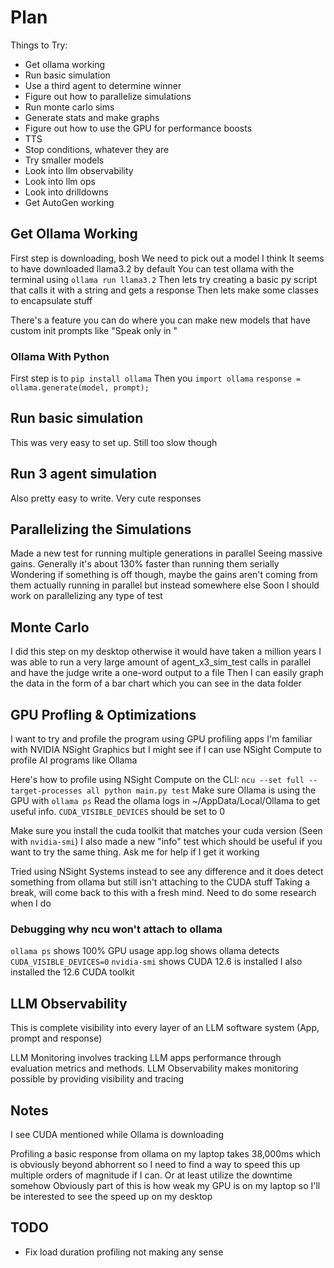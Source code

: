 # Plan

Things to Try:
- Get ollama working
- Run basic simulation
- Use a third agent to determine winner
- Figure out how to parallelize simulations
- Run monte carlo sims 
- Generate stats and make graphs
- Figure out how to use the GPU for performance boosts
- TTS
- Stop conditions, whatever they are
- Try smaller models
- Look into llm observability
- Look into llm ops
- Look into drilldowns
- Get AutoGen working

## Get Ollama Working

First step is downloading, bosh
We need to pick out a model I think
    It seems to have downloaded llama3.2 by default
You can test ollama with the terminal using `ollama run llama3.2` 
Then lets try creating a basic py script that calls it with a string and gets a response 
Then lets make some classes to encapsulate stuff

There's a feature you can do where you can make new models that have custom init prompts like "Speak only in <language>" 

### Ollama With Python

First step is to `pip install ollama` 
Then you `import ollama` 
`response = ollama.generate(model, prompt);` 

## Run basic simulation

This was very easy to set up. Still too slow though

## Run 3 agent simulation

Also pretty easy to write. Very cute responses

## Parallelizing the Simulations

Made a new test for running multiple generations in parallel 
Seeing massive gains. Generally it's about 130% faster than running them serially 
Wondering if something is off though, maybe the gains aren't coming from them actually running in parallel but instead somewhere else
Soon I should work on parallelizing any type of test 

## Monte Carlo

I did this step on my desktop otherwise it would have taken a million years
I was able to run a very large amount of agent_x3_sim_test calls in parallel and have the judge write a one-word output to a file
Then I can easily graph the data in the form of a bar chart which you can see in the data folder

## GPU Profling & Optimizations

I want to try and profile the program using GPU profiling apps
I'm familiar with NVIDIA NSight Graphics but I might see if I can use NSight Compute to profile AI programs like Ollama

Here's how to profile using NSight Compute on the CLI:
`ncu --set full --target-processes all python main.py test` 
Make sure Ollama is using the GPU with `ollama ps` 
Read the ollama logs in ~/AppData/Local/Ollama to get useful info. `CUDA_VISIBLE_DEVICES` should be set to 0

Make sure you install the cuda toolkit that matches your cuda version (Seen with `nvidia-smi`)
I also made a new "info" test which should be useful if you want to try the same thing. Ask me for help if I get it working

Tried using NSight Systems instead to see any difference and it does detect something from ollama but still isn't attaching to the CUDA stuff
Taking a break, will come back to this with a fresh mind. Need to do some research when I do 

### Debugging why ncu won't attach to ollama

`ollama ps` shows 100% GPU usage
app.log shows ollama detects `CUDA_VISIBLE_DEVICES=0` 
`nvidia-smi` shows CUDA 12.6 is installed
I also installed the 12.6 CUDA toolkit 

## LLM Observability

This is complete visibility into every layer of an LLM software system (App, prompt and response)

LLM Monitoring involves tracking LLM apps performance through evaluation metrics and methods. LLM Observability makes monitoring possible by providing visibility and tracing 

## Notes

I see CUDA mentioned while Ollama is downloading

Profiling a basic response from ollama on my laptop takes 38,000ms which is obviously beyond abhorrent so I need to find a way to speed this up multiple orders of magnitude if I can. Or at least utilize the downtime somehow
    Obviously part of this is how weak my GPU is on my laptop so I'll be interested to see the speed up on my desktop


## TODO

- Fix load duration profiling not making any sense